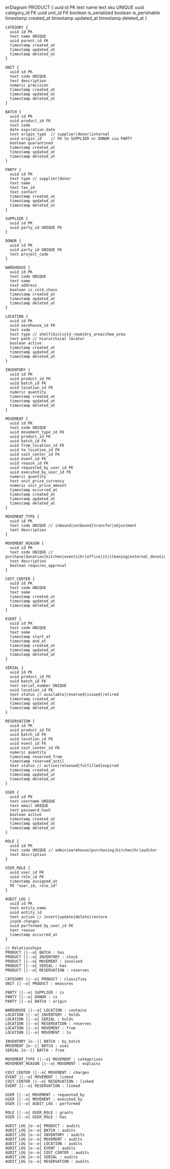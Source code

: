 erDiagram
    PRODUCT {
      uuid id PK
      text name
      text sku UNIQUE
      uuid category_id FK
      uuid unit_id FK
      boolean is_serialized
      boolean is_perishable
      timestamp created_at
      timestamp updated_at
      timestamp deleted_at
    }

    CATEGORY {
      uuid id PK
      text name UNIQUE
      uuid parent_id FK
      timestamp created_at
      timestamp updated_at
      timestamp deleted_at
    }

    UNIT {
      uuid id PK
      text code UNIQUE
      text description
      numeric precision
      timestamp created_at
      timestamp updated_at
      timestamp deleted_at
    }

    BATCH {
      uuid id PK
      uuid product_id FK
      text code
      date expiration_date
      text origin_type  // supplier|donor|internal
      uuid origin_id    // FK to SUPPLIER or DONOR via PARTY
      boolean quarantined
      timestamp created_at
      timestamp updated_at
      timestamp deleted_at
    }

    PARTY {
      uuid id PK
      text type // supplier|donor
      text name
      text tax_id
      text contact
      timestamp created_at
      timestamp updated_at
      timestamp deleted_at
    }

    SUPPLIER {
      uuid id PK
      uuid party_id UNIQUE FK
    }

    DONOR {
      uuid id PK
      uuid party_id UNIQUE FK
      text project_code
    }

    WAREHOUSE {
      uuid id PK
      text code UNIQUE
      text name
      text address
      boolean is_cold_chain
      timestamp created_at
      timestamp updated_at
      timestamp deleted_at
    }

    LOCATION {
      uuid id PK
      uuid warehouse_id FK
      text code
      text type // shelf|bin|cold_room|dry_area|chem_area
      text path // hierarchical locator
      boolean active
      timestamp created_at
      timestamp updated_at
      timestamp deleted_at
    }

    INVENTORY {
      uuid id PK
      uuid product_id FK
      uuid batch_id FK
      uuid location_id FK
      numeric quantity
      timestamp created_at
      timestamp updated_at
      timestamp deleted_at
    }

    MOVEMENT {
      uuid id PK
      text code UNIQUE
      uuid movement_type_id FK
      uuid product_id FK
      uuid batch_id FK
      uuid from_location_id FK
      uuid to_location_id FK
      uuid cost_center_id FK
      uuid event_id FK
      uuid reason_id FK
      uuid requested_by_user_id FK
      uuid executed_by_user_id FK
      numeric quantity
      text unit_price_currency
      numeric unit_price_amount
      timestamp occurred_at
      timestamp created_at
      timestamp updated_at
      timestamp deleted_at
    }

    MOVEMENT_TYPE {
      uuid id PK
      text code UNIQUE // inbound|outbound|transfer|adjustment
      text description
    }

    MOVEMENT_REASON {
      uuid id PK
      text code UNIQUE // purchase|donation|kitchen|events|hr|office|it|cleaning|external_donation|adjustment
      text description
      boolean requires_approval
    }

    COST_CENTER {
      uuid id PK
      text code UNIQUE
      text name
      timestamp created_at
      timestamp updated_at
      timestamp deleted_at
    }

    EVENT {
      uuid id PK
      text code UNIQUE
      text name
      timestamp start_at
      timestamp end_at
      timestamp created_at
      timestamp updated_at
      timestamp deleted_at
    }

    SERIAL {
      uuid id PK
      uuid product_id FK
      uuid batch_id FK
      text serial_number UNIQUE
      uuid location_id FK
      text status // available|reserved|issued|retired
      timestamp created_at
      timestamp updated_at
      timestamp deleted_at
    }

    RESERVATION {
      uuid id PK
      uuid product_id FK
      uuid batch_id FK
      uuid location_id FK
      uuid event_id FK
      uuid cost_center_id FK
      numeric quantity
      timestamp reserved_from
      timestamp reserved_until
      text status // active|released|fulfilled|expired
      timestamp created_at
      timestamp updated_at
      timestamp deleted_at
    }

    USER {
      uuid id PK
      text username UNIQUE
      text email UNIQUE
      text password_hash
      boolean active
      timestamp created_at
      timestamp updated_at
      timestamp deleted_at
    }

    ROLE {
      uuid id PK
      text code UNIQUE // admin|warehouse|purchasing|kitchen|hr|auditor
      text description
    }

    USER_ROLE {
      uuid user_id FK
      uuid role_id FK
      timestamp assigned_at
      PK "user_id, role_id"
    }

    AUDIT_LOG {
      uuid id PK
      text entity_name
      uuid entity_id
      text action // insert|update|delete|restore
      jsonb changes
      uuid performed_by_user_id FK
      text reason
      timestamp occurred_at
    }

    // Relationships
    PRODUCT ||--o{ BATCH : has
    PRODUCT ||--o{ INVENTORY : stock
    PRODUCT ||--o{ MOVEMENT : involved
    PRODUCT ||--o{ SERIAL : has
    PRODUCT ||--o{ RESERVATION : reserves

    CATEGORY ||--o{ PRODUCT : classifies
    UNIT ||--o{ PRODUCT : measures

    PARTY ||--o| SUPPLIER : is
    PARTY ||--o| DONOR : is
    PARTY ||--o{ BATCH : origin

    WAREHOUSE ||--o{ LOCATION : contains
    LOCATION ||--o{ INVENTORY : holds
    LOCATION ||--o{ SERIAL : holds
    LOCATION ||--o{ RESERVATION : reserves
    LOCATION ||--o{ MOVEMENT : from
    LOCATION ||--o{ MOVEMENT : to

    INVENTORY }o--|| BATCH : by_batch
    MOVEMENT }o--|| BATCH : uses
    SERIAL }o--|| BATCH : from

    MOVEMENT_TYPE ||--o{ MOVEMENT : categorizes
    MOVEMENT_REASON ||--o{ MOVEMENT : explains

    COST_CENTER ||--o{ MOVEMENT : charges
    EVENT ||--o{ MOVEMENT : linked
    COST_CENTER ||--o{ RESERVATION : linked
    EVENT ||--o{ RESERVATION : linked

    USER ||--o{ MOVEMENT : requested_by
    USER ||--o{ MOVEMENT : executed_by
    USER ||--o{ AUDIT_LOG : performed

    ROLE ||--o{ USER_ROLE : grants
    USER ||--o{ USER_ROLE : has

    AUDIT_LOG }o--o{ PRODUCT : audits
    AUDIT_LOG }o--o{ BATCH : audits
    AUDIT_LOG }o--o{ INVENTORY : audits
    AUDIT_LOG }o--o{ MOVEMENT : audits
    AUDIT_LOG }o--o{ LOCATION : audits
    AUDIT_LOG }o--o{ EVENT : audits
    AUDIT_LOG }o--o{ COST_CENTER : audits
    AUDIT_LOG }o--o{ SERIAL : audits
    AUDIT_LOG }o--o{ RESERVATION : audits

